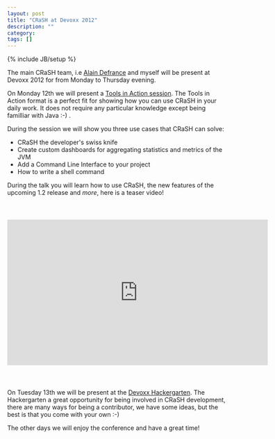 ```yaml
---
layout: post
title: "CRaSH at Devoxx 2012"
description: ""
category: 
tags: []
---
```

{% include JB/setup %}

The main CRaSH team, i.e [Alain Defrance](http://www.alain-defrance.com) and myself will be present at Devoxx 2012 for from Monday to Thursday evening.

On Monday 12th we will present a [Tools in Action  session](http://www.devoxx.com/display/DV12/CRaSH+an+extensible+command+line+for+the+JVM). The Tools in Action format is a perfect fit for showing how you can use CRaSH in your daily work. It does not require any particular knowledge except being familliar with Java :-) .

During the session we will show you three use cases that CRaSH can solve:

 * CRaSH the developer's swiss knife
 * Create custom dashboards for aggregating statistics and metrics of the JVM
 * Add a Command Line Interface to your project
 * How to write a shell command

During the talk you will learn how to use CRaSH, the new features of the upcoming 1.2 release and *more*, here is a teaser video!

<p align="center" style="padding: 40px 0px 40px 0px"><iframe src="http://player.vimeo.com/video/52547184?badge=0" width="600" height="336" frameborder="0" webkitAllowFullScreen mozallowfullscreen allowFullScreen></iframe></p>

On Tuesday 13th we will be present at the [Devoxx Hackergarten](http://www.devoxx.com/display/DV12/Hackergarten+Hands-On+Coding+Event). The Hackergarten a great opportunity for being involved in CRaSH development, there are many ways for being a contributor, we have some ideas, but the best is that you come with your own :-)

The other days we will enjoy the conference and have a great time! 